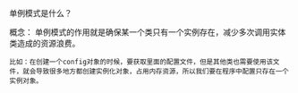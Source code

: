 单例模式是什么？

概念：
    单例模式的作用就是确保某一个类只有一个实例存在，减少多次调用实体类造成的资源浪费。

    比如：在创建一个config对象的时候，要获取里面的配置文件，但是其他类也需要使用该文件，就会导致很多地方都创建实例化对象，占用内存资源，所以我们要在程序中配置只存在一个实例对象。